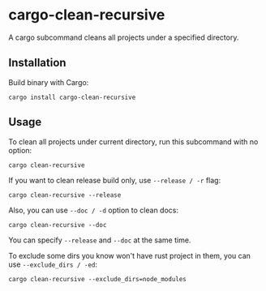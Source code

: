 cargo-clean-recursive
=======================

A cargo subcommand cleans all projects under a specified directory.

## Installation

Build binary with Cargo:

```
cargo install cargo-clean-recursive
```

## Usage

To clean all projects under current directory, run this subcommand with no option:

```
cargo clean-recursive
```

If you want to clean release build only, use `--release / -r` flag:

```
cargo clean-recursive --release
```

Also, you can use `--doc / -d` option to clean docs:

```
cargo clean-recursive --doc
```

You can specify `--release` and `--doc` at the same time.

To exclude some dirs you know won't have rust project in them, you can use `--exclude_dirs / -ed`:

```
cargo clean-recursive --exclude_dirs=node_modules
```
